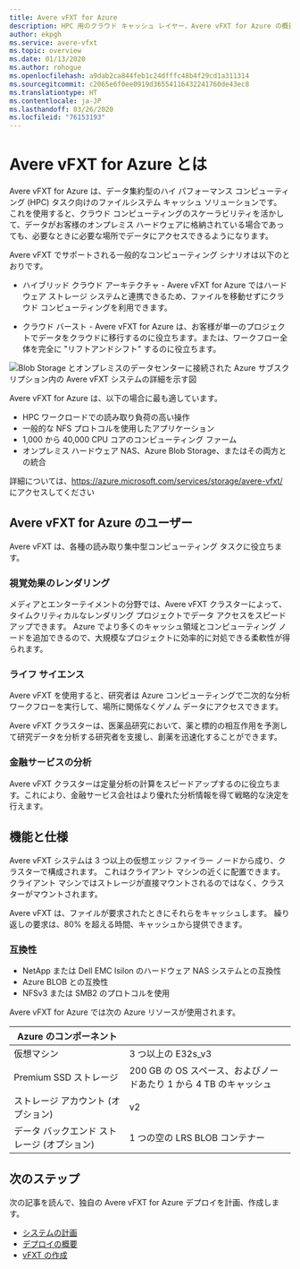 ```yaml
---
title: Avere vFXT for Azure
description: HPC 用のクラウド キャッシュ レイヤー、Avere vFXT for Azure の概要
author: ekpgh
ms.service: avere-vfxt
ms.topic: overview
ms.date: 01/13/2020
ms.author: rohogue
ms.openlocfilehash: a9dab2ca844feb1c24dfffc48b4f29cd1a311314
ms.sourcegitcommit: c2065e6f0ee0919d36554116432241760de43ec8
ms.translationtype: HT
ms.contentlocale: ja-JP
ms.lasthandoff: 03/26/2020
ms.locfileid: "76153193"
---
```

# <a name="what-is-avere-vfxt-for-azure"></a>Avere vFXT for Azure とは

Avere vFXT for Azure は、データ集約型のハイ パフォーマンス コンピューティング (HPC) タスク向けのファイルシステム キャッシュ ソリューションです。 これを使用すると、クラウド コンピューティングのスケーラビリティを活かして、データがお客様のオンプレミス ハードウェアに格納されている場合であっても、必要なときに必要な場所でデータにアクセスできるようになります。

Avere vFXT でサポートされる一般的なコンピューティング シナリオは以下のとおりです。

* ハイブリッド クラウド アーキテクチャ - Avere vFXT for Azure ではハードウェア ストレージ システムと連携できるため、ファイルを移動せずにクラウド コンピューティングを利用できます。

* クラウド バースト - Avere vFXT for Azure は、お客様が単一のプロジェクトでデータをクラウドに移行するのに役立ちます。または、ワークフロー全体を完全に "リフトアンドシフト" するのに役立ちます。

![Blob Storage とオンプレミスのデータセンターに接続された Azure サブスクリプション内の Avere vFXT システムの詳細を示す図](media/avere-vfxt-hybrid.png)

Avere vFXT for Azure は、以下の場合に最も適しています。

* HPC ワークロードでの読み取り負荷の高い操作
* 一般的な NFS プロトコルを使用したアプリケーション
* 1,000 から 40,000 CPU コアのコンピューティング ファーム
* オンプレミス ハードウェア NAS、Azure Blob Storage、またはその両方との統合

詳細については、<https://azure.microsoft.com/services/storage/avere-vfxt/> にアクセスしてください

## <a name="who-uses-avere-vfxt-for-azure"></a>Avere vFXT for Azure のユーザー

Avere vFXT は、各種の読み取り集中型コンピューティング タスクに役立ちます。

### <a name="visual-effects-rendering"></a>視覚効果のレンダリング

メディアとエンターテイメントの分野では、Avere vFXT クラスターによって、タイムクリティカルなレンダリング プロジェクトでデータ アクセスをスピードアップできます。 Azure でより多くのキャッシュ領域とコンピューティング ノードを追加できるので、大規模なプロジェクトに効率的に対処できる柔軟性が得られます。

### <a name="life-sciences"></a>ライフ サイエンス

Avere vFXT を使用すると、研究者は Azure コンピューティングで二次的な分析ワークフローを実行して、場所に関係なくゲノム データにアクセスできます。

Avere vFXT クラスターは、医薬品研究において、薬と標的の相互作用を予測して研究データを分析する研究者を支援し、創薬を迅速化することができます。

### <a name="financial-services-analytics"></a>金融サービスの分析

Avere vFXT クラスターは定量分析の計算をスピードアップするのに役立ちます。これにより、金融サービス会社はより優れた分析情報を得て戦略的な決定を行えます。

## <a name="features-and-specifications"></a>機能と仕様

Avere vFXT システムは 3 つ以上の仮想エッジ ファイラー ノードから成り、クラスターで構成されます。 これはクライアント マシンの近くに配置できます。クライアント マシンではストレージが直接マウントされるのではなく、クラスターがマウントされます。

Avere vFXT は、ファイルが要求されたときにそれらをキャッシュします。 繰り返しの要求は、80% を超える時間、キャッシュから提供できます。

### <a name="compatibility"></a>互換性

* NetApp または Dell EMC Isilon のハードウェア NAS システムとの互換性
* Azure BLOB との互換性
* NFSv3 または SMB2 のプロトコルを使用

Avere vFXT for Azure では次の Azure リソースが使用されます。

|Azure のコンポーネント|   |
|----------|-----------|
|仮想マシン|3 つ以上の E32s_v3|
|Premium SSD ストレージ|200 GB の OS スペース、およびノードあたり 1 から 4 TB のキャッシュ |
|ストレージ アカウント (オプション) |v2|
|データ バックエンド ストレージ (オプション) | 1 つの空の LRS BLOB コンテナー |

## <a name="next-steps"></a>次のステップ

次の記事を読んで、独自の Avere vFXT for Azure デプロイを計画、作成します。

* [システムの計画](avere-vfxt-deploy-plan.md)
* [デプロイの概要](avere-vfxt-deploy-overview.md)
* [vFXT の作成](avere-vfxt-deploy.md)
